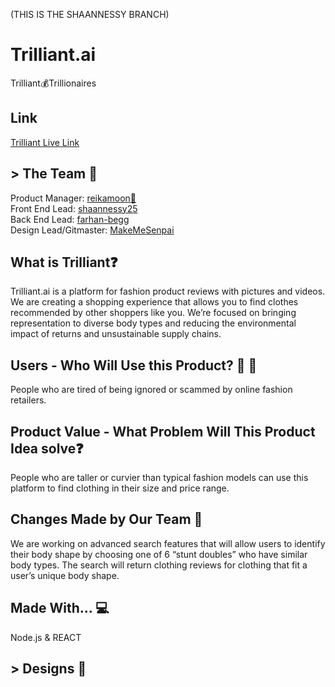 (THIS IS THE SHAANNESSY BRANCH)

# Trilliant.ai
Trilliant:moneybag:Trillionaires<br>

## Link
[Trilliant Live Link](https://trilliant-5ed97.web.app/)<br>

## > The Team :busts_in_silhouette:
Product Manager: [reikamoon:ribbon:](https://github.com/reikamoon)<br>
Front End Lead: [shaannessy25](https://github.com/shaannessy25)<br>
Back End Lead: [farhan-begg](https://github.com/farhan-begg)<br>
Design Lead/Gitmaster: [MakeMeSenpai](https://github.com/makemesenpai)<br>

## What is Trilliant:question:
Trilliant.ai is a platform for fashion product reviews with pictures and videos. We are creating a shopping experience that allows you to find clothes recommended by other shoppers like you. We’re focused on bringing representation to diverse body types and reducing the environmental impact of returns and unsustainable supply chains.

## Users - Who Will Use this Product? :woman: :man:
People who are tired of being ignored or scammed by online fashion retailers.

## Product Value - What Problem Will This Product Idea solve:question:
People who are taller or curvier than typical fashion models can use this platform to find clothing in their size and price range.

## Changes Made by Our Team :ledger:
We are working on advanced search features that will allow users to identify their body shape by choosing one of 6 “stunt doubles” who have similar body types. The search will return clothing reviews for clothing that fit a user’s unique body shape.

## Made With... :computer:
Node.js & REACT

## > Designs :art:

